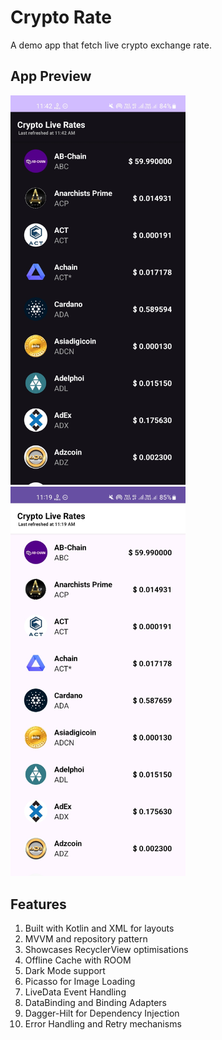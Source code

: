 # Crypto Rate #

A demo app that fetch live crypto exchange rate.

## App Preview ##

<img src="./demo/app_preview_dark.jpeg" alt="Dark Mode" width=280/> <img src="./demo/app_preview_light.jpeg" alt = "Light Mode" width=280/> 

## Features ##

1. Built with Kotlin and XML for layouts
2. MVVM and repository pattern
3. Showcases RecyclerView optimisations
4. Offline Cache with ROOM
5. Dark Mode support
6. Picasso for Image Loading
7. LiveData Event Handling
8. DataBinding and Binding Adapters
9. Dagger-Hilt for Dependency Injection
10. Error Handling and Retry mechanisms